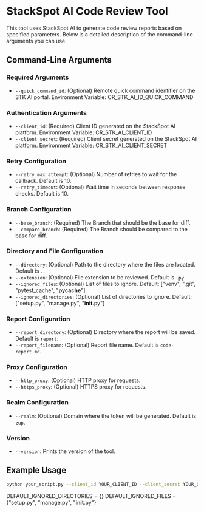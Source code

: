 # StackSpot AI Code Review Tool

This tool uses StackSpot AI to generate code review reports based on specified parameters. Below is a detailed
description of the command-line arguments you can use.

## Command-Line Arguments

### Required Arguments

- `--quick_command_id`: (Optional) Remote quick command identifier on the STK AI portal. Environment Variable:
  CR_STK_AI_ID_QUICK_COMMAND

### Authentication Arguments

- `--client_id`: (Required) Client ID generated on the StackSpot AI platform. Environment Variable: CR_STK_AI_CLIENT_ID
- `--client_secret`: (Required) Client secret generated on the StackSpot AI platform. Environment Variable:
  CR_STK_AI_CLIENT_SECRET

### Retry Configuration

- `--retry_max_attempt`: (Optional) Number of retries to wait for the callback. Default is 10.
- `--retry_timeout`: (Optional) Wait time in seconds between response checks. Default is 10.

### Branch Configuration

- `--base_branch`: (Required) The Branch that should be the base for diff.
- `--compare_branch`: (Required) The Branch should be compared to the base for diff.

### Directory and File Configuration

- `--directory`: (Optional) Path to the directory where the files are located. Default is `.`.
- `--extension`: (Optional) File extension to be reviewed. Default is `.py`.
- `--ignored_files`: (Optional) List of files to ignore. Default: ["venv", ".git", "pytest_cache", "__pycache__"]
- `--ignored_directories`: (Optional) List of directories to ignore. Default: ["setup.py", "manage.py", "__init__.py"]

### Report Configuration

- `--report_directory`: (Optional) Directory where the report will be saved. Default is `report`.
- `--report_filename`: (Optional) Report file name. Default is `code-report.md`.

### Proxy Configuration

- `--http_proxy`: (Optional) HTTP proxy for requests.
- `--https_proxy`: (Optional) HTTPS proxy for requests.

### Realm Configuration

- `--realm`: (Optional) Domain where the token will be generated. Default is `zup`.

### Version

- `--version`: Prints the version of the tool.

## Example Usage

```sh
python your_script.py --client_id YOUR_CLIENT_ID --client_secret YOUR_CLIENT_SECRET --base_branch main --compare_branch feature
```
DEFAULT_IGNORED_DIRECTORIES = {}
DEFAULT_IGNORED_FILES = {"setup.py", "manage.py", "__init__.py"}